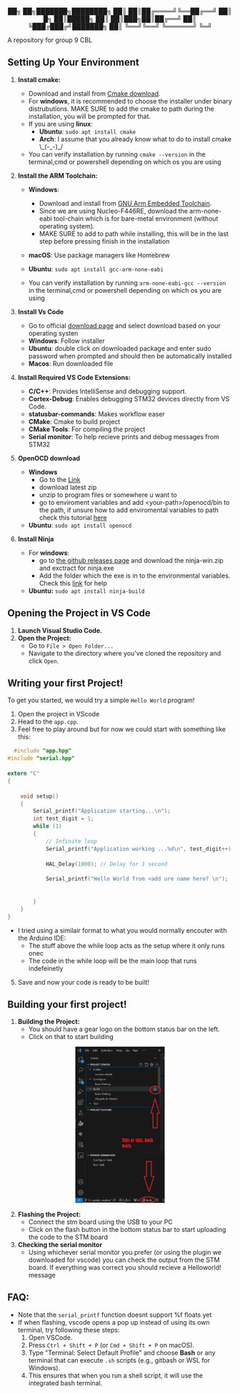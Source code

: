 
<p align="center">
                ██╗    ██╗███████╗████████╗
                ██║    ██║██╔════╝╚══██╔══╝
                ██║ █╗ ██║█████╗     ██║   
                ██║███╗██║██╔══╝     ██║   
                ╚███╔███╔╝███████╗   ██║   
                 ╚══╝╚══╝ ╚══════╝   ╚═╝   
</p>
A repository for group 9 CBL

## Setting Up Your Environment

1. **Install cmake:** 
    - Download and install from [Cmake download](https://cmake.org/download/).
    - For **windows**, it is recommended to choose the installer under binary distrubutions. MAKE SURE to add the cmake to path during the installation, you will be prompted for that.
    - If you are using **linux**: 
      - **Ubuntu**: `sudo apt install cmake`
      - **Arch**: I assume that you already know what to do to install cmake \\\_(-\_-)\_/
    - You can verify installation by running `cmake --version` in the terminal,cmd or powershell depending on which os you are using

2. **Install the ARM Toolchain:**
   - **Windows**: 
      - Download and install from [GNU Arm Embedded Toolchain](https://developer.arm.com/downloads/-/arm-gnu-toolchain-downloads).
      - Since we are using Nucleo-F446RE, download the arm-none-eabi tool-chain which is for bare-metal environment (without operating system).
      - MAKE SURE to add to path while installing, this will be in the last step before pressing finish in the installation

   - **macOS**: Use package managers like Homebrew 

   - **Ubuntu**: `sudo apt install gcc-arm-none-eabi`
 
   - You can verify installation by running `arm-none-eabi-gcc --version` in the terminal,cmd or powershell depending on which os you are using

3. **Install Vs Code**
   - Go to official [download page](https://code.visualstudio.com/download) and select download based on your operating systen
   - **Windows**: Follow installer
   - **Ubuntu**: double click on downloaded package and enter sudo password when prompted and should then be automatically installed
   - **Macos**: Run downloaded file

4. **Install Required VS Code Extensions:** 
   - **C/C++**: Provides IntelliSense and debugging support.
   - **Cortex-Debug**: Enables debugging STM32 devices directly from VS Code.
   - **statusbar-commands**: Makes workflow easer
   - **CMake**: Cmake to build project 
   - **CMake Tools**: For compiling the project
   - **Serial monitor**: To help recieve prints and debug messages from STM32
5. **OpenOCD download**
   - **Windows**
      - Go to the [Link](https://gnutoolchains.com/arm-eabi/openocd/)
      - download latest zip
      - unzip to program files or somewhere u want to
      - go to enviroment variables and add \<your-path\>/openocd/bin to the path, if unsure how to add enviromental variables to path check this tutorial [here](https://www.java.com/en/download/help/path.html)
   - **Ubuntu**: `sudo apt install openocd`
6. **Install Ninja**
   - For **windows**:
     - go to [the github releases page](https://github.com/ninja-build/ninja/releases) and download the ninja-win.zip and exctract for ninja.exe
     - Add the folder which the exe is in to the environmental variables. Check this [link](https://stackoverflow.com/questions/4822400/register-an-exe-so-you-can-run-it-from-any-command-line-in-windows) for help
   - **Ubuntu:**  `sudo apt install ninja-build`


## Opening the Project in VS Code

1. **Launch Visual Studio Code.**
2. **Open the Project:**
   - Go to `File > Open Folder...`
   - Navigate to the directory where you've cloned the repository and click `Open`.


## Writing your first Project!

To get you started, we would try a simple `Hello World` program!

1. Open the project in VScode
2. Head to the `app.cpp`. 
3. Feel free to play around but for now we could start with something like this:
``` C
  #include "app.hpp"
#include "serial.hpp"

extern "C"
{

    void setup()
    {
        Serial_printf("Application starting...\n");
        int test_digit = 1;
        while (1)
        {
            // Infinite loop
            Serial_printf("Application working ...%d\n", test_digit++);

            HAL_Delay(1000); // Delay for 1 second

            Serial_printf("Hello World from <add ure name here? \n");

            
        }
    }
}
```

+ I tried using a similair format to what you would normally encouter with the Arduino IDE:
    + The stuff above the while loop acts as the setup where it only runs onec
    + The code in the while loop will be the main loop that runs indefeinetly 



5. Save and now your code is ready to be built!

## Building your first project!


   
1. **Building the Project:**
   - You should have a gear logo on the bottom status bar on the left.
   - Click on that to start building
<p align="center">
<img src="ReadMe_Images/build.png" width="200"/>
</p>

2. **Flashing the Project:**
   - Connect the stm board using the USB to your PC
   - Click on the flash button in the bottom status bar to start uploading the code to the STM board
3. **Checking the serial monitor**
   - Using whichever serial monitor you prefer (or using the plugin we downloaded for vscode) you can check the output from the STM board. If everything was correct you should recieve a Helloworld! message

## FAQ:

+ Note that the `serial_printf` function doesnt support %f floats yet
+ If when flashing, vscode opens a pop up instead of using its own terminal, try following these steps:
  1. Open VSCode.
  2. Press `Ctrl + Shift + P` (or `Cmd + Shift + P` on macOS).
  3. Type "Terminal: Select Default Profile" and choose **Bash** or any terminal that can execute `.sh` scripts (e.g., gitbash or WSL for Windows).
  4. This ensures that when you run a shell script, it will use the integrated bash terminal.